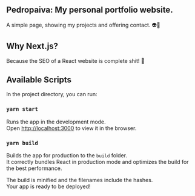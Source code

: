 ## Pedropaiva: My personal portfolio website.

A simple page, showing my projects and offering contact. 👽🤙

## Why Next.js?

Because the SEO of a React website is complete shit! 🤮

## Available Scripts

In the project directory, you can run:

### `yarn start`

Runs the app in the development mode.<br />
Open [http://localhost:3000](http://localhost:3000) to view it in the browser.

### `yarn build`

Builds the app for production to the `build` folder.<br />
It correctly bundles React in production mode and optimizes the build for the best performance.

The build is minified and the filenames include the hashes.<br />
Your app is ready to be deployed!